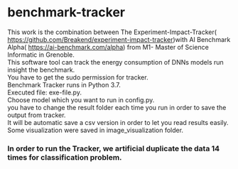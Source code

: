 # benchmark-tracker
This work is the combination between The Experiment-Impact-Tracker( https://github.com/Breakend/experiment-impact-tracker)with AI Benchmark Alpha( https://ai-benchmark.com/alpha) from M1- Master of Science Informatic in Grenoble.<br>
This software tool can track the energy consumption of DNNs models run insight the benchmark.<br>
You have to get the sudo permission for tracker.<br>
Benchmark Tracker runs in Python 3.7.<br>
Executed file: exe-file.py.<br>
Choose model which you want to run in config.py.<br>
you have to change the result folder each time you run in order to save the output from tracker.<br>
It will be automatic save a csv version in order to let you read results easily.<br>
Some visualization were saved in image_visualization folder.<br>
### In order to run the Tracker, we artificial duplicate the data 14 times for classification problem. 
